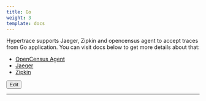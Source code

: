 ```yaml
---
title: Go
weight: 3
template: docs
---
```


Hypertrace supports Jaeger, Zipkin and opencensus agent to accept traces from Go application. You can visit docs below to get more details about that:

- [OpenCensus Agent](https://docs.hypertrace.org/go/go-opencensus/)
- [Jaeger](https://docs.hypertrace.org/go/go-jaeger/)
- [Zipkin](https://docs.hypertrace.org/go/go-zipkin/)


<a href="https://github.com/hypertrace/hypertrace-docs-website/tree/master/src/pages/exporters/go-ex.md">
<button type="button">Edit</button></a>

***
